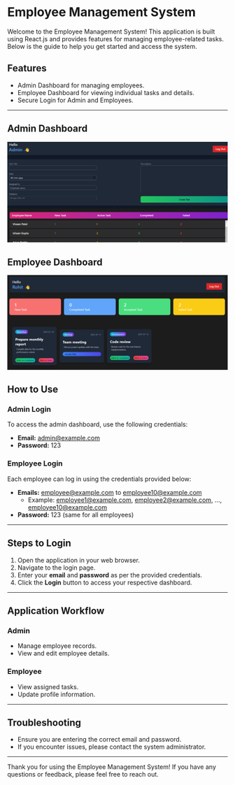 # Employee Management System

Welcome to the Employee Management System! This application is built using React.js and provides features for managing employee-related tasks. Below is the guide to help you get started and access the system.

## Features
- Admin Dashboard for managing employees.
- Employee Dashboard for viewing individual tasks and details.
- Secure Login for Admin and Employees.

---
## Admin Dashboard
![Admin Dashboard](https://github.com/Rohitprajapat052/employee-management-system/blob/master/admin%20dashboard%20.png)
## Employee Dashboard
![Employee Dashboard](https://github.com/Rohitprajapat052/employee-management-system/blob/master/employee%20dashboard.png)
## How to Use

### Admin Login
To access the admin dashboard, use the following credentials:

- **Email:** admin@example.com
- **Password:** 123

### Employee Login
Each employee can log in using the credentials provided below:

- **Emails:** employee@example.com to employee10@example.com
  - Example: employee1@example.com, employee2@example.com, ..., employee10@example.com
- **Password:** 123 (same for all employees)

---

## Steps to Login
1. Open the application in your web browser.
2. Navigate to the login page.
3. Enter your **email** and **password** as per the provided credentials.
4. Click the **Login** button to access your respective dashboard.

---

## Application Workflow
### Admin
- Manage employee records.
- View and edit employee details.

### Employee
- View assigned tasks.
- Update profile information.

---

## Troubleshooting
- Ensure you are entering the correct email and password.
- If you encounter issues, please contact the system administrator.

---

Thank you for using the Employee Management System! If you have any questions or feedback, please feel free to reach out.


